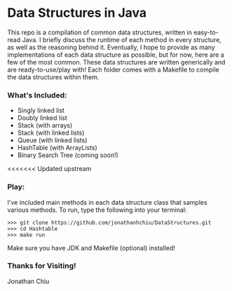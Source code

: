 # Data Structures in Java
This repo is a compilation of common data structures, written in easy-to-read Java. I briefly discuss the runtime of each method in every structure, as well as the reasoning behind it. Eventually, I hope to provide as many implementations of each data structure as possible, but for now, here are a few of the most common. 
These data structures are written generically and are ready-to-use/play with! Each folder comes with a Makefile to compile the data structures within them. 

### What's Included:
* Singly linked list
* Doubly linked list
* Stack (with arrays)
* Stack (with linked lists)
* Queue (with linked lists)
* HashTable (with ArrayLists)
* Binary Search Tree (coming soon!)

<<<<<<< Updated upstream
### Play:
I've included main methods in each data structure class that samples various methods. To run, type the following into your terminal:
```
>>> git clone https://github.com/jonathanhchiu/DataStructures.git
>>> cd Hashtable
>>> make run
```
Make sure you have JDK and Makefile (optional) installed!


### Thanks for Visiting!
Jonathan Chiu
